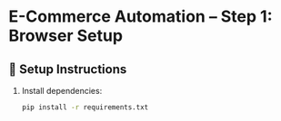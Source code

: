 # E-Commerce Automation – Step 1: Browser Setup

## 📌 Setup Instructions

1. Install dependencies:
   ```bash
   pip install -r requirements.txt
